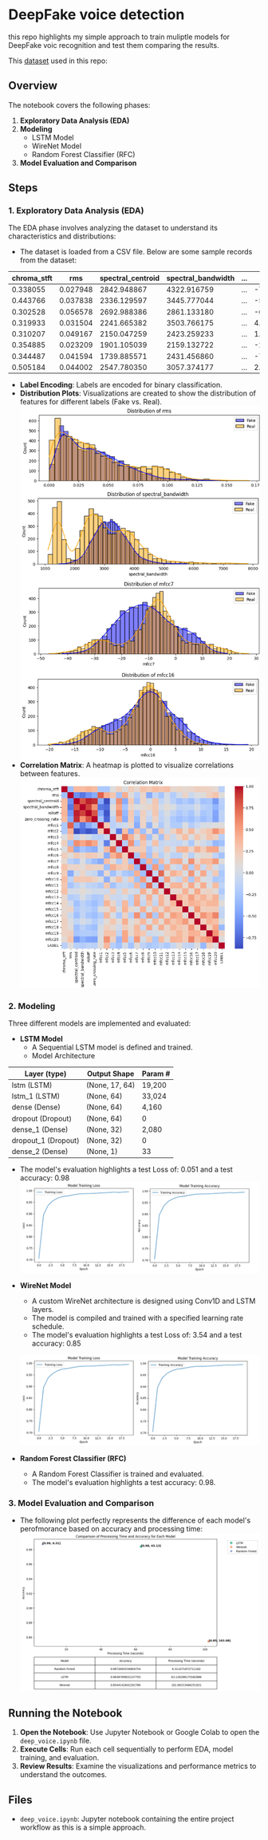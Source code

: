 # DeepFake voice detection

this repo highlights my simple approach to train muliptle models for DeepFake voic recognition and test them comparing the results.

This [dataset](https://drive.google.com/file/d/11nYcEMRlhrOtXIH6eMW2VaMPAMIcztH2/view?usp=drive_link) used in this repo: 

## Overview

The notebook covers the following phases:

1. **Exploratory Data Analysis (EDA)**
2. **Modeling**
   - LSTM Model
   - WireNet Model
   - Random Forest Classifier (RFC)
3. **Model Evaluation and Comparison**

## Steps

### 1. Exploratory Data Analysis (EDA)

The EDA phase involves analyzing the dataset to understand its characteristics and distributions:

- The dataset is loaded from a CSV file. Below are some sample records from the dataset:

| chroma_stft | rms      | spectral_centroid | spectral_bandwidth | ... | mfcc17 | mfcc18 | LABEL |
|-------------|----------|--------------------|---------------------|-----|--------|--------|-------|
| 0.338055    | 0.027948 | 2842.948867       | 4322.916759        | ... | -7.251551 | -1.198342 | FAKE  |
| 0.443766    | 0.037838 | 2336.129597       | 3445.777044        | ... | -5.420016 | -2.109968 | FAKE  |
| 0.302528    | 0.056578 | 2692.988386       | 2861.133180        | ... | -6.072106 | -0.994653 | FAKE  |
| 0.319933    | 0.031504 | 2241.665382       | 3503.766175        | ... | 4.209121  | 0.121835  | FAKE  |
| 0.310207    | 0.049167 | 2150.047259       | 2423.259233        | ... | 1.533864  | -8.345302 | REAL  |
| 0.354885    | 0.023209 | 1901.105039       | 2159.132722        | ... | -2.620450 | -2.737077 | REAL  |
| 0.344487    | 0.041594 | 1739.885571       | 2431.456860        | ... | -7.800615 | -6.192214 | REAL  |
| 0.505184    | 0.044002 | 2547.780350       | 3057.374177        | ... | 2.071470  | 5.546173  | REAL  |

- **Label Encoding**: Labels are encoded for binary classification.
- **Distribution Plots**: Visualizations are created to show the distribution of features for different labels (Fake vs. Real).
![Distribution Plot](images/eda_plots.bmp)
- **Correlation Matrix**: A heatmap is plotted to visualize correlations between features.
![Distribution Plot](images/corr_matrix.bmp)

### 2. Modeling

Three different models are implemented and evaluated:

- **LSTM Model**
  - A Sequential LSTM model is defined and trained.
  - Model Architecture

| Layer (type)      | Output Shape | Param #  |
|-------------------|--------------|----------|
| lstm (LSTM)       | (None, 17, 64) | 19,200   |
| lstm_1 (LSTM)     | (None, 64)     | 33,024   |
| dense (Dense)     | (None, 64)     | 4,160    |
| dropout (Dropout) | (None, 64)     | 0        |
| dense_1 (Dense)   | (None, 32)     | 2,080    |
| dropout_1 (Dropout)| (None, 32)    | 0        |
| dense_2 (Dense)   | (None, 1)      | 33       |
  - The model's evaluation highlights a test Loss of: 0.051 and a test accuracy: 0.98
  ![Distribution Plot](images/lstm_curves.bmp)


- **WireNet Model**
  - A custom WireNet architecture is designed using Conv1D and LSTM layers.
  - The model is compiled and trained with a specified learning rate schedule.
  - The model's evaluation highlights a test Loss of: 3.54 and a test accuracy: 0.85

  ![Distribution Plot](images/wirent_curves.bmp)

- **Random Forest Classifier (RFC)**
  - A Random Forest Classifier is trained and evaluated.
  - The model's evaluation highlights a test accuracy: 0.98.

### 3. Model Evaluation and Comparison

- The following plot perfectly represents the difference of each model's perofmorance based on accuracy and processing time:
  ![Distribution Plot](images/comp_plots.bmp)

## Running the Notebook

1. **Open the Notebook**: Use Jupyter Notebook or Google Colab to open the `deep_voice.ipynb` file.
2. **Execute Cells**: Run each cell sequentially to perform EDA, model training, and evaluation.
3. **Review Results**: Examine the visualizations and performance metrics to understand the outcomes.

## Files

- `deep_voice.ipynb`: Jupyter notebook containing the entire project workflow as this is a simple approach.

